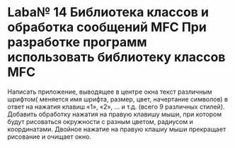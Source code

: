 # Laba№ 14 Библиотека классов и обработка сообщений MFC При разработке программ использовать библиотеку классов MFC
Написать приложение, выводящее в центре окна текст различным шрифтом( меняется имя шрифта, размер, цвет, начертание символов) в ответ на нажатия клавиш «1», «2», … и т.д. (всего 9 различных стилей).
Добавить обработку нажатия на правую клавишу мыши, при котором будут рисоваться окружности с разным цветом, радиусом и координатами. Двойное нажатие на правую клашиу мыши прекращает рисование и очищает окно.
